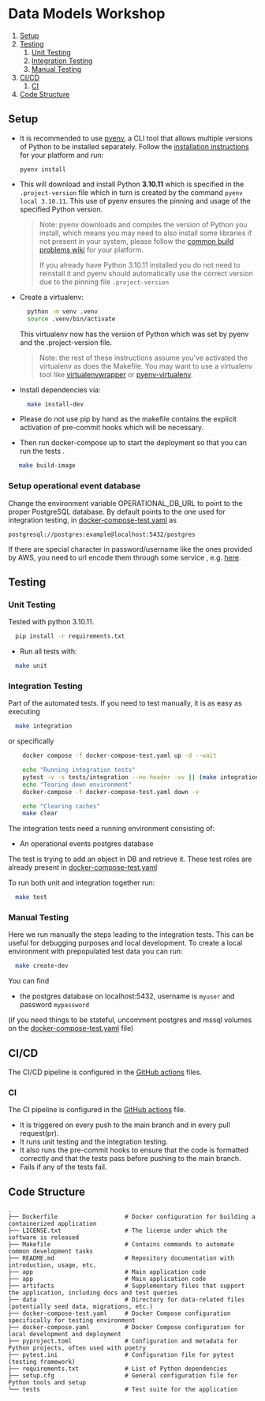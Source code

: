 # Data Models Workshop


1. [Setup](#setup)
2. [Testing](#testing)
    1. [Unit Testing](#unit-testing)
    2. [Integration Testing](#integration-testing)
    3. [Manual Testing](#manual-testing)
3. [CI/CD](#cicd)
    1. [CI](#ci)
4. [Code Structure](#code-structure)


## Setup

- It is recommended to use [pyenv](https://github.com/pyenv/pyenv), a CLI tool that allows multiple versions of Python to be
  installed separately. Follow the [installation instructions](https://github.com/pyenv/pyenv#installation)
  for your platform and run:

  ```
  pyenv install
  ```

- This will download and install Python **3.10.11** which is specified in the `.project-version` file which in turn is created by the command `pyenv local 3.10.11`. This use of pyenv ensures the pinning and usage of the specified Python version.

  > Note: pyenv downloads and compiles the version of Python you install, which means you may need
  > to also install some libraries if not present in your system, please follow the
  > [common build problems wiki](https://github.com/pyenv/pyenv/wiki/Common-build-problems) for
  > your platform.
  > 
  > If you already have Python 3.10.11 installed you do not need to reinstall it and pyenv should automatically use the correct version due to the pinning file `.project-version`

- Create a virtualenv:

  ```bash
    python -m venv .venv
    source .venv/bin/activate
  ```
  This virtualenv now has the version of Python which was set by pyenv and the .project-version file.
  
  > Note: the rest of these instructions assume you've activated the virtualenv as does the Makefile. You may want to use a virtualenv tool like
  > [virtualenvwrapper](https://virtualenvwrapper.readthedocs.io/en/latest/) or
  > [pyenv-virtualenv](https://github.com/pyenv/pyenv-virtualenv).
  
- Install dependencies via:
  ```bash
    make install-dev
  ```
- Please do not use pip by hand as the makefile contains the explicit activation of pre-commit hooks which will be necessary.

- Then run docker-compose up to start the deployment so that you can run the tests .
 ```bash
    make build-image
  ```

### Setup operational event database

Change the environment variable OPERATIONAL_DB_URL to point to the proper PostgreSQL database. By default points to the one
used for integration testing, in [docker-compose-test.yaml](docker-compose-test.yaml) as 

```text
postgresql://postgres:example@localhost:5432/postgres
```

If there are special character in password/username like the ones provided by AWS, you need to url encode them
through some service , e.g. [here](https://www.urlencoder.org/).


## Testing

### Unit Testing
Tested with python 3.10.11.

```bash
  pip install -r requirements.txt
```

- Run all tests with:
```bash
  make unit
 ```

### Integration Testing

Part of the automated tests. If you need to test manually, it is as easy as executing
```bash
  make integration
```

or specifically

```bash
    docker compose -f docker-compose-test.yaml up -d --wait

	echo "Running integration tests"
	pytest -v -s tests/integration --no-header -vv || (make integration-teardown && exit 1)
	echo "Tearing down environment"
	docker-compose -f docker-compose-test.yaml down -v

	echo "Clearing caches"
	make clear
```

The integration tests need a running environment consisting of:

- An operational events postgres database    

The test is trying to add an object in DB and retrieve it. These test roles are already present in [docker-compose-test.yaml](docker-compose-test.yaml)


To run both unit and integration together run:

```bash
  make test
```


### Manual Testing

Here we run manually the steps leading to the integration tests. This can be useful for debugging purposes and local development.
To create a local environment with prepopulated test data you can run:

```bash
  make create-dev
```

You can find 

- the postgres database on localhost:5432, username is `myuser` and password `mypassword`

(if you need things to be stateful, uncomment postgres and mssql volumes on the [docker-compose-test.yaml](docker-compose-test.yaml) file)


## CI/CD

The CI/CD pipeline is configured in the [GitHub actions](.github/workflows) files. 

### CI
The CI pipeline is configured in the [GitHub actions](.github/workflows/ci.yml) file. 
- It is triggered on every push to the main branch and in every pull request(pr).
- It runs  unit testing and the integration testing.
- It also runs the pre-commit hooks to ensure that the code is formatted correctly and that the tests pass before pushing to the main branch.
- Fails if any of the tests fail.


## Code Structure

```
.
├── Dockerfile                   # Docker configuration for building a containerized application
├── LICENSE.txt                  # The license under which the software is released
├── Makefile                     # Contains commands to automate common development tasks
├── README.md                    # Repository documentation with introduction, usage, etc.
├── app                          # Main application code
├── app                          # Main application code
├── artifacts                    # Supplementary files that support the application, including docs and test queries
├── data                         # Directory for data-related files (potentially seed data, migrations, etc.)
├── docker-compose-test.yaml     # Docker Compose configuration specifically for testing environment
├── docker-compose.yaml          # Docker Compose configuration for local development and deployment
├── pyproject.toml               # Configuration and metadata for Python projects, often used with poetry
├── pytest.ini                   # Configuration file for pytest (testing framework)
├── requirements.txt             # List of Python dependencies
├── setup.cfg                    # General configuration file for Python tools and setup
└── tests                        # Test suite for the application     
```